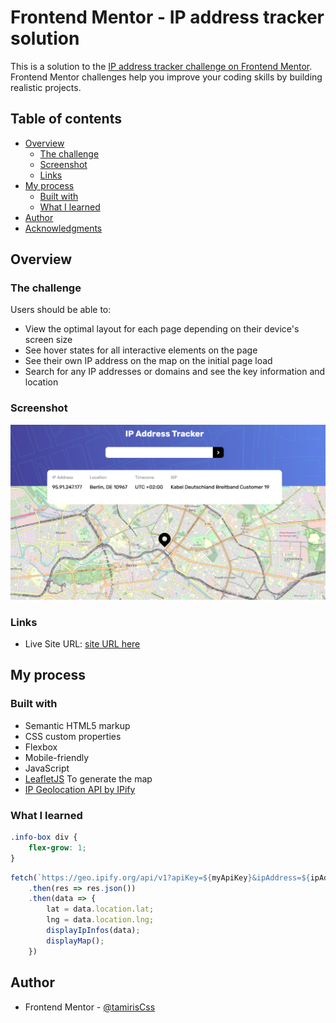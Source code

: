 # Frontend Mentor - IP address tracker solution

This is a solution to the [IP address tracker challenge on Frontend Mentor](https://www.frontendmentor.io/challenges/ip-address-tracker-I8-0yYAH0). Frontend Mentor challenges help you improve your coding skills by building realistic projects. 

## Table of contents

- [Overview](#overview)
  - [The challenge](#the-challenge)
  - [Screenshot](#screenshot)
  - [Links](#links)
- [My process](#my-process)
  - [Built with](#built-with)
  - [What I learned](#what-i-learned)
- [Author](#author)
- [Acknowledgments](#acknowledgments)


## Overview

### The challenge

Users should be able to:

- View the optimal layout for each page depending on their device's screen size
- See hover states for all interactive elements on the page
- See their own IP address on the map on the initial page load
- Search for any IP addresses or domains and see the key information and location

### Screenshot

![](./screenshot.png)


### Links

- Live Site URL: [site URL here](https://tamiriscss.github.io/ip-address-tracker-master/)

## My process

### Built with

- Semantic HTML5 markup
- CSS custom properties
- Flexbox
- Mobile-friendly
- JavaScript
- [LeafletJS](https://leafletjs.com/) To generate the map
- [IP Geolocation API by IPify](https://geo.ipify.org/)


### What I learned

```css
.info-box div {
    flex-grow: 1;
}
```
```js
fetch(`https://geo.ipify.org/api/v1?apiKey=${myApiKey}&ipAddress=${ipAddress}`)
    .then(res => res.json())
    .then(data => {
        lat = data.location.lat;
        lng = data.location.lng;
        displayIpInfos(data);
        displayMap();
    })
```


## Author

- Frontend Mentor - [@tamirisCss](https://www.frontendmentor.io/profile/TamirisCss)
